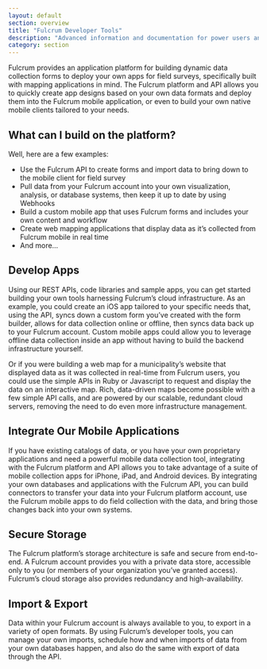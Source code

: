 ```yaml
---
layout: default
section: overview
title: "Fulcrum Developer Tools"
description: "Advanced information and documentation for power users and developers."
category: section
---
```


Fulcrum provides an application platform for building dynamic data collection forms to deploy your own apps for field surveys, specifically built with mapping applications in mind. The Fulcrum platform and API allows you to quickly create app designs based on your own data formats and deploy them into the Fulcrum mobile application, or even to build your own native mobile clients tailored to your needs.

## What can I build on the platform?

Well, here are a few examples:

* Use the Fulcrum API to create forms and import data to bring down to the mobile client for field survey
* Pull data from your Fulcrum account into your own visualization, analysis, or database systems, then keep it up to date by using Webhooks
* Build a custom mobile app that uses Fulcrum forms and includes your own content and workflow
* Create web mapping applications that display data as it’s collected from Fulcrum mobile in real time
* And more…

## Develop Apps

Using our REST APIs, code libraries and sample apps, you can get started building your own tools harnessing Fulcrum’s cloud infrastructure. As an example, you could create an iOS app tailored to your specific needs that, using the API, syncs down a custom form you’ve created with the form builder, allows for data collection online or offline, then syncs data back up to your Fulcrum account. Custom mobile apps could allow you to leverage offline data collection inside an app without having to build the backend infrastructure yourself.

Or if you were building a web map for a municipality’s website that displayed data as it was collected in real-time from Fulcrum users, you could use the simple APIs in Ruby or Javascript to request and display the data on an interactive map. Rich, data-driven maps become possible with a few simple API calls, and are powered by our scalable, redundant cloud servers, removing the need to do even more infrastructure management.

## Integrate Our Mobile Applications

If you have existing catalogs of data, or you have your own proprietary applications and need a powerful mobile data collection tool, integrating with the Fulcrum platform and API allows you to take advantage of a suite of mobile collection apps for iPhone, iPad, and Android devices. By integrating your own databases and applications with the Fulcrum API, you can build connectors to transfer your data into your Fulcrum platform account, use the Fulcrum mobile apps to do field collection with the data, and bring those changes back into your own systems.

## Secure Storage

The Fulcrum platform’s storage architecture is safe and secure from end-to-end. A Fulcrum account provides you with a private data store, accessible only to you (or members of your organization you’ve granted access). Fulcrum’s cloud storage also provides redundancy and high-availability.

## Import & Export

Data within your Fulcrum account is always available to you, to export in a variety of open formats. By using Fulcrum’s developer tools, you can manage your own imports, schedule how and when imports of data from your own databases happen, and also do the same with export of data through the API.
